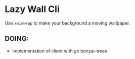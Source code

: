 # Lazy Wall Cli

Use `xwinwrap` to make your background a moving wallpaper.

## DOING:
- Implementation of client with go bonzai-trees

